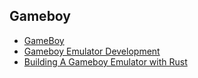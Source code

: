 ## Gameboy

* [GameBoy](https://www.youtube.com/playlist?list=PLP29wDx6QmW6sfQpsO2qNfCGDaKCUJDSC)
* [Gameboy Emulator Development](https://www.youtube.com/playlist?list=PLVxiWMqQvhg_yk4qy2cSC3457wZJga_e5)
* [Building A Gameboy Emulator with Rust](https://www.youtube.com/playlist?list=PLye7LM1YVhDHR4TGMklN3tMt_J2jIrn1w)
